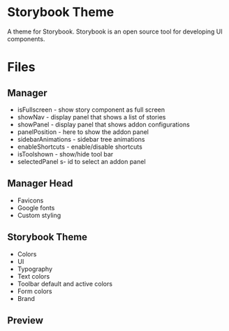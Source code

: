 # Storybook Theme

A theme for Storybook. Storybook is an open source tool for developing UI components.

# Files

## Manager

- isFullscreen - show story component as full screen
- showNav - display panel that shows a list of stories
- showPanel - display panel that shows addon configurations
- panelPosition - here to show the addon panel
- sidebarAnimations - sidebar tree animations
- enableShortcuts - enable/disable shortcuts
- isToolshown - show/hide tool bar
- selectedPanel s- id to select an addon panel

## Manager Head

- Favicons
- Google fonts
- Custom styling

## Storybook Theme

- Colors
- UI
- Typography
- Text colors
- Toolbar default and active colors
- Form colors
- Brand

## Preview
